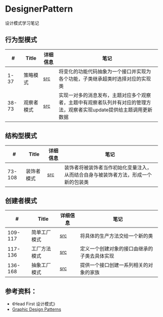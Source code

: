 # DesignerPattern
设计模式学习笔记

## 行为型模式
|  #  |      Title     |   详细信息   |  笔记                 
|-----|----------------|---------------|-------------
|1-37|策略模式|[src](https://github.com/szuming/DesignPattern/blob/master/src/%E8%A1%8C%E4%B8%BA%E5%9E%8B%E6%A8%A1%E5%BC%8F/%E7%AD%96%E7%95%A5%E6%A8%A1%E5%BC%8F/%E7%AD%96%E7%95%A5%E6%A8%A1%E5%BC%8F.md)|将变化的功能代码抽象为一个接口并实现为各个功能，子类继承超类时选择对应的实现类
|38-73|观察者模式|[src](https://github.com/szuming/DesignPattern/blob/master/src/%E8%A1%8C%E4%B8%BA%E5%9E%8B%E6%A8%A1%E5%BC%8F/%E8%A7%82%E5%AF%9F%E8%80%85%E6%A8%A1%E5%BC%8F/%E8%A7%82%E5%AF%9F%E8%80%85%E6%A8%A1%E5%BC%8F.md)|实现一对多的消息发布，主题对应多个观察者，主题中有观察者队列并有对应的管理方法，观察者实现update提供给主题调用更新数据


## 结构型模式
|  #  |      Title     |   详细信息   |  笔记                 
|-----|----------------|---------------|-------------
|73-108|装饰者模式|[src](https://github.com/szuming/DesignPattern/blob/master/src/%E7%BB%93%E6%9E%84%E5%9E%8B%E6%A8%A1%E5%BC%8F/%E8%A3%85%E9%A5%B0%E8%80%85%E6%A8%A1%E5%BC%8F/%E8%A3%85%E9%A5%B0%E8%80%85%E6%A8%A1%E5%BC%8F.md)|装饰者将被装饰者当作初始化变量注入，从而结合自身与被装饰者方法，形成一个新的包装类


## 创建者模式
|  #  |      Title     |   详细信息   |  笔记                 
|-----|----------------|---------------|-------------
|109-117|简单工厂模式|[src](https://github.com/szuming/DesignPattern/tree/master/src/%E5%88%9B%E5%BB%BA%E5%9E%8B%E6%A8%A1%E5%BC%8F/%E5%B7%A5%E5%8E%82%E6%A8%A1%E5%BC%8F/%E7%AE%80%E5%8D%95%E5%B7%A5%E5%8E%82%E6%A8%A1%E5%BC%8F)|将具体的生产方法交给一个新的类
|117-136|工厂方法模式|[src](https://github.com/szuming/DesignPattern/blob/master/src/%E5%88%9B%E5%BB%BA%E5%9E%8B%E6%A8%A1%E5%BC%8F/%E5%B7%A5%E5%8E%82%E6%A8%A1%E5%BC%8F/%E5%B7%A5%E5%8E%82%E6%96%B9%E6%B3%95%E6%A8%A1%E5%BC%8F/%E5%B7%A5%E5%8E%82%E6%96%B9%E6%B3%95%E6%A8%A1%E5%BC%8F.md)|定义一个创建对象的接口由继承的子类去具体实现
|136-168|抽象工厂模式|[src](https://github.com/szuming/DesignPattern/tree/master/src/%E5%88%9B%E5%BB%BA%E5%9E%8B%E6%A8%A1%E5%BC%8F/%E5%B7%A5%E5%8E%82%E6%A8%A1%E5%BC%8F/%E6%8A%BD%E8%B1%A1%E5%B7%A5%E5%8E%82%E6%A8%A1%E5%BC%8F)|提供一个接口创建一系列相关的对象的家族



## 参考资料：
* 《Head First 设计模式》
* [Graphic Design Patterns](https://design-patterns.readthedocs.io/zh_CN/latest/read_uml.html)
